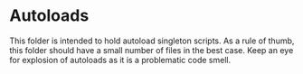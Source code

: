 # Autoloads

This folder is intended to hold autoload singleton scripts. As a rule of thumb, this folder should have a small number of files in the best case. Keep an eye for explosion of autoloads as it is a problematic code smell. 
